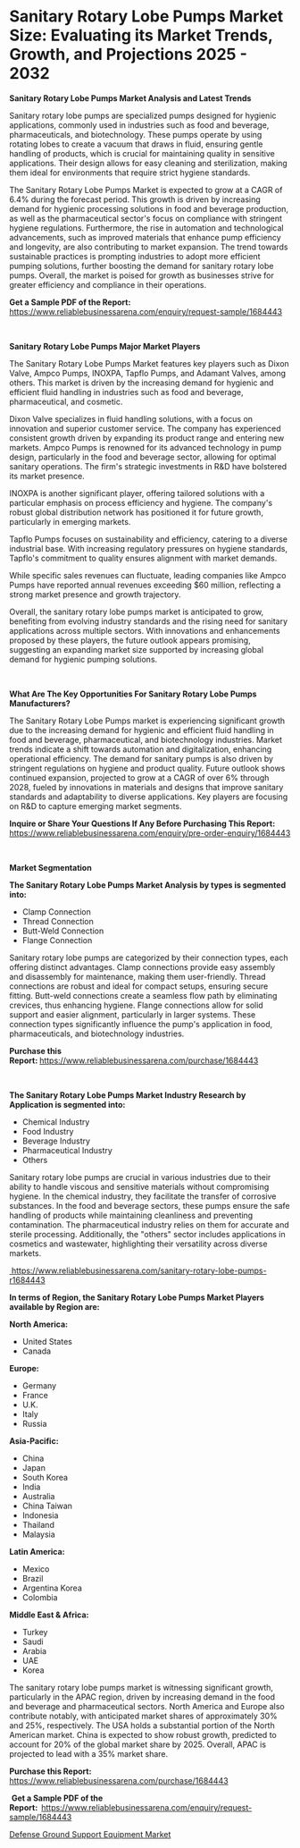 <p><h1>Sanitary Rotary Lobe Pumps Market Size: Evaluating its Market Trends, Growth, and Projections 2025 - 2032</h1></p><p><strong>Sanitary Rotary Lobe Pumps Market Analysis and Latest Trends</strong></p>
<p><p>Sanitary rotary lobe pumps are specialized pumps designed for hygienic applications, commonly used in industries such as food and beverage, pharmaceuticals, and biotechnology. These pumps operate by using rotating lobes to create a vacuum that draws in fluid, ensuring gentle handling of products, which is crucial for maintaining quality in sensitive applications. Their design allows for easy cleaning and sterilization, making them ideal for environments that require strict hygiene standards.</p><p>The Sanitary Rotary Lobe Pumps Market is expected to grow at a CAGR of 6.4% during the forecast period. This growth is driven by increasing demand for hygienic processing solutions in food and beverage production, as well as the pharmaceutical sector's focus on compliance with stringent hygiene regulations. Furthermore, the rise in automation and technological advancements, such as improved materials that enhance pump efficiency and longevity, are also contributing to market expansion. The trend towards sustainable practices is prompting industries to adopt more efficient pumping solutions, further boosting the demand for sanitary rotary lobe pumps. Overall, the market is poised for growth as businesses strive for greater efficiency and compliance in their operations.</p></p>
<p><strong>Get a Sample PDF of the Report:&nbsp;</strong> <a href="https://www.reliablebusinessarena.com/enquiry/request-sample/1684443?utm_campaign=3515&utm_medium=2&utm_source=Github&utm_content=ia&utm_term=10042025&utm_id=sanitary-rotary-lobe-pumps">https://www.reliablebusinessarena.com/enquiry/request-sample/1684443</a></p>
<p>&nbsp;</p>
<p><strong>Sanitary Rotary Lobe Pumps Major Market Players</strong></p>
<p><p>The Sanitary Rotary Lobe Pumps Market features key players such as Dixon Valve, Ampco Pumps, INOXPA, Tapflo Pumps, and Adamant Valves, among others. This market is driven by the increasing demand for hygienic and efficient fluid handling in industries such as food and beverage, pharmaceutical, and cosmetic.</p><p>Dixon Valve specializes in fluid handling solutions, with a focus on innovation and superior customer service. The company has experienced consistent growth driven by expanding its product range and entering new markets. Ampco Pumps is renowned for its advanced technology in pump design, particularly in the food and beverage sector, allowing for optimal sanitary operations. The firm's strategic investments in R&D have bolstered its market presence.</p><p>INOXPA is another significant player, offering tailored solutions with a particular emphasis on process efficiency and hygiene. The company's robust global distribution network has positioned it for future growth, particularly in emerging markets.</p><p>Tapflo Pumps focuses on sustainability and efficiency, catering to a diverse industrial base. With increasing regulatory pressures on hygiene standards, Tapflo's commitment to quality ensures alignment with market demands. </p><p>While specific sales revenues can fluctuate, leading companies like Ampco Pumps have reported annual revenues exceeding $60 million, reflecting a strong market presence and growth trajectory. </p><p>Overall, the sanitary rotary lobe pumps market is anticipated to grow, benefiting from evolving industry standards and the rising need for sanitary applications across multiple sectors. With innovations and enhancements proposed by these players, the future outlook appears promising, suggesting an expanding market size supported by increasing global demand for hygienic pumping solutions.</p></p>
<p>&nbsp;</p>
<p><strong>What Are The Key Opportunities For Sanitary Rotary Lobe Pumps Manufacturers?</strong></p>
<p><p>The Sanitary Rotary Lobe Pumps market is experiencing significant growth due to the increasing demand for hygienic and efficient fluid handling in food and beverage, pharmaceutical, and biotechnology industries. Market trends indicate a shift towards automation and digitalization, enhancing operational efficiency. The demand for sanitary pumps is also driven by stringent regulations on hygiene and product quality. Future outlook shows continued expansion, projected to grow at a CAGR of over 6% through 2028, fueled by innovations in materials and designs that improve sanitary standards and adaptability to diverse applications. Key players are focusing on R&D to capture emerging market segments.</p></p>
<p><strong>Inquire or Share Your Questions If Any Before Purchasing This Report:</strong> <a href="https://www.reliablebusinessarena.com/enquiry/pre-order-enquiry/1684443?utm_campaign=3515&utm_medium=2&utm_source=Github&utm_content=ia&utm_term=10042025&utm_id=sanitary-rotary-lobe-pumps">https://www.reliablebusinessarena.com/enquiry/pre-order-enquiry/1684443</a></p>
<p>&nbsp;</p>
<p><strong>Market Segmentation</strong></p>
<p><strong>The Sanitary Rotary Lobe Pumps Market Analysis by types is segmented into:</strong></p>
<p><ul><li>Clamp Connection</li><li>Thread Connection</li><li>Butt-Weld Connection</li><li>Flange Connection</li></ul></p>
<p><p>Sanitary rotary lobe pumps are categorized by their connection types, each offering distinct advantages. Clamp connections provide easy assembly and disassembly for maintenance, making them user-friendly. Thread connections are robust and ideal for compact setups, ensuring secure fitting. Butt-weld connections create a seamless flow path by eliminating crevices, thus enhancing hygiene. Flange connections allow for solid support and easier alignment, particularly in larger systems. These connection types significantly influence the pump's application in food, pharmaceuticals, and biotechnology industries.</p></p>
<p><strong>Purchase this Report:&nbsp;</strong><a href="https://www.reliablebusinessarena.com/purchase/1684443?utm_campaign=3515&utm_medium=2&utm_source=Github&utm_content=ia&utm_term=10042025&utm_id=sanitary-rotary-lobe-pumps">https://www.reliablebusinessarena.com/purchase/1684443</a></p>
<p>&nbsp;</p>
<p><strong>The Sanitary Rotary Lobe Pumps Market Industry Research by Application is segmented into:</strong></p>
<p><ul><li>Chemical Industry</li><li>Food Industry</li><li>Beverage Industry</li><li>Pharmaceutical Industry</li><li>Others</li></ul></p>
<p><p>Sanitary rotary lobe pumps are crucial in various industries due to their ability to handle viscous and sensitive materials without compromising hygiene. In the chemical industry, they facilitate the transfer of corrosive substances. In the food and beverage sectors, these pumps ensure the safe handling of products while maintaining cleanliness and preventing contamination. The pharmaceutical industry relies on them for accurate and sterile processing. Additionally, the "others" sector includes applications in cosmetics and wastewater, highlighting their versatility across diverse markets.</p></p>
<p><a href="https://www.reliablebusinessarena.com/sanitary-rotary-lobe-pumps-r1684443?utm_campaign=3515&utm_medium=2&utm_source=Github&utm_content=ia&utm_term=10042025&utm_id=sanitary-rotary-lobe-pumps">&nbsp;https://www.reliablebusinessarena.com/sanitary-rotary-lobe-pumps-r1684443</a></p>
<p><strong>In terms of Region, the Sanitary Rotary Lobe Pumps Market Players available by Region are:</strong></p>
<p>
    <p> <strong> North America: </strong>
        <ul>
            <li>United States</li>
            <li>Canada</li>
        </ul>
        </p> 
    <p> <strong> Europe: </strong>
        <ul>
            <li>Germany</li>
            <li>France</li>
            <li>U.K.</li>
            <li>Italy</li>
            <li>Russia</li>
        </ul>
        </p> 
    <p> <strong> Asia-Pacific: </strong>
        <ul>
            <li>China</li>
            <li>Japan</li>
            <li>South Korea</li>
            <li>India</li>
            <li>Australia</li>
            <li>China Taiwan</li>
            <li>Indonesia</li>
            <li>Thailand</li>
            <li>Malaysia</li>
        </ul>
        </p> 
    <p> <strong> Latin America: </strong>
        <ul>
            <li>Mexico</li>
            <li>Brazil</li>
            <li>Argentina Korea</li>
            <li>Colombia</li>
        </ul>
        </p> 
    <p> <strong> Middle East & Africa: </strong>
        <ul>
            <li>Turkey</li>
            <li>Saudi</li>
            <li>Arabia</li>
            <li>UAE</li>
            <li>Korea</li>
        </ul>
    </p>
    </p>
<p><p>The sanitary rotary lobe pumps market is witnessing significant growth, particularly in the APAC region, driven by increasing demand in the food and beverage and pharmaceutical sectors. North America and Europe also contribute notably, with anticipated market shares of approximately 30% and 25%, respectively. The USA holds a substantial portion of the North American market. China is expected to show robust growth, predicted to account for 20% of the global market share by 2025. Overall, APAC is projected to lead with a 35% market share.</p></p>
<p><strong>Purchase this Report: </strong><a href="https://www.reliablebusinessarena.com/purchase/1684443?utm_campaign=3515&utm_medium=2&utm_source=Github&utm_content=ia&utm_term=10042025&utm_id=sanitary-rotary-lobe-pumps">https://www.reliablebusinessarena.com/purchase/1684443</a></p>
<p>&nbsp;<strong>Get a Sample PDF of the Report:&nbsp;&nbsp;</strong><a href="https://www.reliablebusinessarena.com/enquiry/request-sample/1684443?utm_campaign=3515&utm_medium=2&utm_source=Github&utm_content=ia&utm_term=10042025&utm_id=sanitary-rotary-lobe-pumps">https://www.reliablebusinessarena.com/enquiry/request-sample/1684443</a></p>
<p><strong></strong></p>
<p><p><a href="https://github.com/laverkyllozc/Market-Research-Report-List-1/blob/main/defense-ground-support-equipment-market.md?utm_campaign=3515&utm_medium=2&utm_source=Github&utm_content=ia&utm_term=10042025&utm_id=sanitary-rotary-lobe-pumps">Defense Ground Support Equipment Market</a></p></p>